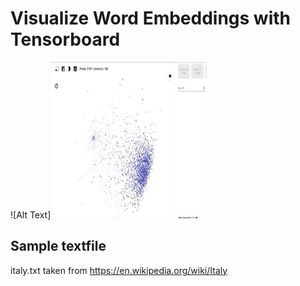 # Visualize Word Embeddings with Tensorboard

![Alt Text]<img src="https://github.com/hadze/machinelearning/blob/master/tutorials/nlp/word_embedding/doc/italy_tensorboard.gif" width="250" height="250"/>

## Sample textfile
italy.txt taken from https://en.wikipedia.org/wiki/Italy
